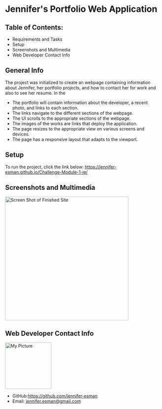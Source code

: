 # Jennifer's Portfolio Web Application

## Table of Contents:
* Requirements and Tasks
* Setup
* Screenshots and Multimedia
* Web Developer Contact Info

## General Info
The project was initialized to create an webpage containing information about Jennifer, her portfolio projects, and how to contact her for work and also to see her resume. In the 
* The portfolio will contain information about the developer, a recent photo, and links to each section.
* The links navigate to the different sections of the webpage.
* The UI scrolls to the appropriate sections of the webpage.
* The images of the works are links that deploy the application.
* The page resizes to the appropriate view on various screens and devices.
* The page has a responsive layout that adapts to the viewport.

## Setup
To run the project, click the link below:
https://jennifer-esman.github.io/Challenge-Module-1-je/

## Screenshots and Multimedia
<img width="400" alt="Screen Shot of Finished Site" src="./images/01-html-css-git-homework-demo.png">

## Web Developer Contact Info
<img width="150" alt="My Picture" src="https://avatars.githubusercontent.com/u/101906587?s=400&u=9d4b532e78136a3746fc5cc6796b69fd51c21ea4&v=4">

* GitHub:https://github.com/jennifer-esman
* Email: jennifer.esman@gmail.com